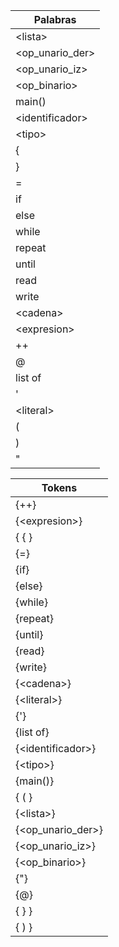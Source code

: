 |  Palabras          |
| ------------------ |
|  \<lista\>         |
|  \<op_unario_der\> |
|  \<op_unario_iz\>  |
|  \<op_binario\>    |
|  main()            |
|  \<identificador\> |
|  \<tipo\>          |
|  {                 |
|  }                 |
|  =                 |
|  if                |
|  else              |
|  while             |
|  repeat            |
|  until             |
|  read              |
|  write             |
|  \<cadena\>        |
|  \<expresion\>     |
|  ++                |
|  @                 |
|  list of           |
|  '                 |
|  \<literal\>       |
|  (                 |
|  )                 |
|  "                 |


| Tokens              |
| ------------------- |
| {++}                |
| {\<expresion\>}     |
| { { }               |
| {=}                 |
| {if}                |
| {else}              |
| {while}             |
| {repeat}            |
| {until}             |
| {read}              |
| {write}             |
| {\<cadena\>}        |
| {\<literal\>}       |
| {'}                 |
| {list of}           |
| {\<identificador\>} |
| {\<tipo\>}          |
| {main()}            |
| { ( }               |
| {\<lista\>}         |
| {\<op_unario_der\>} |
| {\<op_unario_iz\>}  |
| {\<op_binario\>}    |
| {"}                 |
| {@}                 |
| { } }               |
| { ) }               |
